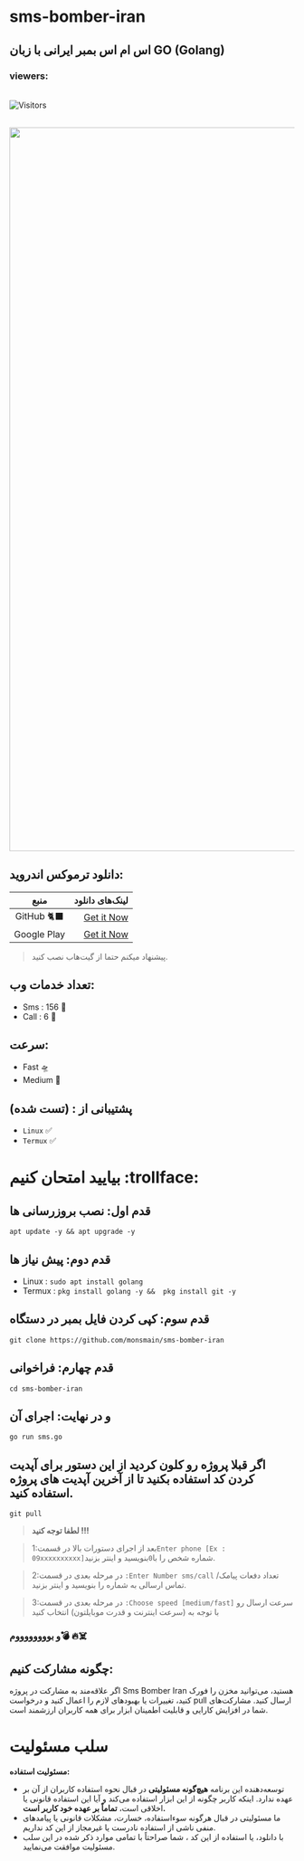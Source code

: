 # sms-bomber-iran
## اس ام اس بمبر ایرانی با زبان GO (Golang)

 <h3>viewers:</h3> <br> <img src="https://profile-counter.glitch.me/monsmain/count.svg" alt="Visitors"><p align="center"> <br><img src="https://github.com/NiREvil/workers-cloudflare/blob/main/Other/pics/snake.svg" width="1280px">

## دانلود ترموکس اندروید:

| منبع | لینک‌های دانلود |
|:--------:| -------------:|
| GitHub 🐈‍⬛|[Get it Now](https://github.com/termux/termux-app/releases)|
| Google Play|[Get it Now](https://play.google.com/store/apps/details?id=com.termux)|                    
> پیشنهاد میکنم حتما از گیت‌هاب نصب کنید.
## تعداد خدمات وب:

- Sms : 156 🧨
- Call : 6 🧨
## سرعت:
- Fast 🛸
- Medium 🚀
## پشتیبانی از : (تست شده)
- `Linux` ✅
- `Termux` ✅
# بیایید امتحان کنیم :trollface:
## قدم اول: نصب بروزرسانی ها
```
apt update -y && apt upgrade -y
```

## قدم دوم: پیش نیاز ها
- Linux : `sudo apt install golang `
- Termux : `pkg install golang -y &&  pkg install git -y 
 `
## قدم سوم: کپی کردن فایل بمبر در دستگاه
```
git clone https://github.com/monsmain/sms-bomber-iran
```
## قدم چهارم: فراخوانی
```
cd sms-bomber-iran
```
## و در نهایت: اجرای آن
```
go run sms.go
```
## اگر قبلا پروژه رو کلون کردید از این دستور برای آپدیت کردن کد استفاده بکنید تا از آخرین آپدیت های پروژه استفاده کنید.
```
git pull
```
>  **لطفا توجه کنید !!!**                        

>1:بعد از اجرای دستورات بالا در قسمت`Enter phone [Ex : 09xxxxxxxxxx]`شماره شخص را با` 0 `بنویسید و اینتر بزنید.

>2:در مرحله بعدی در قسمت `:Enter Number sms/call` تعداد دفعات پیامک/تماس ارسالی به شماره را بنویسید و اینتر بزنید.

>3:در مرحله بعدی در قسمت `:Choose speed [medium/fast]` سرعت ارسال رو با توجه به (سرعت اینترنت و قدرت موبایلتون) انتخاب کنید 

### و بووووووووم💣 🔥☠️
## چگونه مشارکت کنیم:
اگر علاقه‌مند به مشارکت در پروژه Sms Bomber Iran هستید، می‌توانید مخزن را فورک کنید، تغییرات یا بهبودهای لازم را اعمال کنید و درخواست pull ارسال کنید. مشارکت‌های شما در افزایش کارایی و قابلیت اطمینان ابزار برای همه کاربران ارزشمند است.
# سلب مسئولیت

**مسئولیت استفاده:**
* توسعه‌دهنده این برنامه **هیچ‌گونه مسئولیتی** در قبال نحوه استفاده کاربران از آن بر عهده ندارد. اینکه کاربر چگونه از این ابزار استفاده می‌کند و آیا این استفاده قانونی یا اخلاقی است، **تماماً بر عهده خود کاربر است.**
* ما مسئولیتی در قبال هرگونه سوءاستفاده، خسارت، مشکلات قانونی یا پیامدهای منفی ناشی از استفاده نادرست یا غیرمجاز از این کد نداریم.
* با دانلود، یا استفاده از این کد ، شما صراحتاً با تمامی موارد ذکر شده در این سلب مسئولیت موافقت می‌نمایید.
